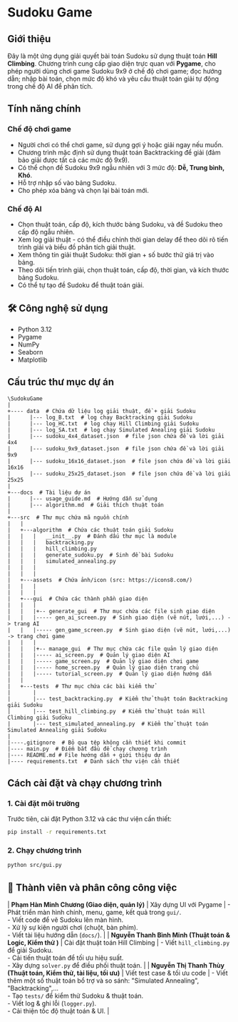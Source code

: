 # Sudoku Game

## Giới thiệu
Đây là một ứng dụng giải quyết bài toán Sudoku sử dụng thuật toán **Hill Climbing**. Chương trình cung cấp giao diện trực quan với **Pygame**, cho phép người dùng chơi game Sudoku 9x9 ở chế độ chơi game; đọc hướng dẫn; nhập bài toán, chọn mức độ khó và yêu cầu thuật toán giải tự động trong chế độ AI để phân tích.

## Tính năng chính
### Chế độ chơi game
- Người chơi có thể chơi game, sử dụng gợi ý hoặc giải ngay nếu muốn.
- Chương trình mặc định sử dụng thuật toán Backtracking để giải (đảm bảo giải được tất cả các mức độ 9x9).
- Có thể chọn đề Sudoku 9x9 ngẫu nhiên với 3 mức độ: **Dễ, Trung bình, Khó**.
- Hỗ trợ nhập số vào bảng Sudoku.
- Cho phép xóa bảng và chọn lại bài toán mới.

### Chế độ AI
- Chọn thuật toán, cấp độ, kích thước bảng Sudoku, và đề Sudoku theo cấp độ ngẫu nhiên.
- Xem log giải thuật - có thể điều chỉnh thời gian delay để theo dõi rõ tiến trình giải và biểu đồ phân tích giải thuật.
- Xem thông tin giải thuật Sudoku: thời gian + số bước thử giá trị vào bảng.
- Theo dõi tiến trình giải, chọn thuật toán, cấp độ, thời gian, và kích thước bảng Sudoku.
- Có thể tự tạo đề Sudoku để thuật toán giải.

## 🛠 Công nghệ sử dụng
- Python 3.12
- Pygame
- NumPy
- Seaborn
- Matplotlib

## Cấu trúc thư mục dự án
```
\SudokuGame
|
+---- data  # Chứa dữ liệu log giải thuật, đề + giải Sudoku
|      |--- log_B.txt  # log chạy Backtracking giải Sudoku
|      |--- log_HC.txt  # log chạy Hill Climbing giải Sudoku
|      |--- log_SA.txt  # log chạy Simulated Anealing giải Sudoku
|      |--- sudoku_4x4_dataset.json  # file json chứa đề và lời giải 4x4 
|      |--- sudoku_9x9_dataset.json  # file json chứa đề và lời giải 9x9 
|      |--- sudoku_16x16_dataset.json  # file json chứa đề và lời giải 16x16 
|      |--- sudoku_25x25_dataset.json  # file json chứa đề và lời giải 25x25 
|
+---docs  # Tài liệu dự án
|      |--- usage_guide.md  # Hướng dẫn sử dụng
|      |--- algorithm.md  # Giải thích thuật toán
|     
+---src  # Thư mục chứa mã nguồn chính
|   |   
|   +---algorithm  # Chứa các thuật toán giải Sudoku
|   |   |   __init__.py  # Đánh dấu thư mục là module
|   |   |   backtracking.py  
|   |   |   hill_climbing.py  
|   |   |   generate_sudoku.py  # Sinh đề bài Sudoku
|   |   |   simulated_annealing.py  
|   |   |
|   |   |
|   +---assets  # Chứa ảnh/icon (src: https://icons8.com/)
|   |   |
|   |   |
|   +---gui  # Chứa các thành phần giao diện
|   |   |   
|   |   |+-- generate_gui  # Thư mục chứa các file sinh giao diện 
|   |   |----- gen_ai_screen.py  # Sinh giao diện (vẽ nút, lưới,...) -> trang AI
|   |   |----- gen_game_screen.py  # Sinh giao diện (vẽ nút, lưới,...) -> trang chơi game
|   |   |
|   |   |+-- manage_gui  # Thư mục chứa các file quản lý giao diện 
|   |   |----- ai_screen.py  # Quản lý giao diện AI
|   |   |----- game_screen.py  # Quản lý giao diện chơi game
|   |   |----- home_screen.py  # Quản lý giao diện trang chủ
|   |   |----- tutorial_screen.py  # Quản lý giao diện hướng dẫn
|   |   
|   +---tests  # Thư mục chứa các bài kiểm thử
|       |    
|       |--- test_backtracking.py  # Kiểm thử thuật toán Backtracking giải Sudoku
|       |--- test_hill_climbing.py  # Kiểm thử thuật toán Hill Climbing giải Sudoku
|       |--- test_simulated_annealing.py  # Kiểm thử thuật toán Simulated Annealing giải Sudoku
|       
|----.gitignore  # Bỏ qua tệp không cần thiết khi commit
|---- main.py  # Điểm bắt đầu để chạy chương trình
|---- README.md # File hướng dẫn + giới thiệu dự án
|---- requirements.txt  # Danh sách thư viện cần thiết

```

## Cách cài đặt và chạy chương trình
### 1. Cài đặt môi trường
Trước tiên, cài đặt Python 3.12 và các thư viện cần thiết:
```bash
pip install -r requirements.txt
```

### 2. Chạy chương trình
```bash
python src/gui.py
```

## 👥 Thành viên và phân công công việc
| **Phạm Hàn Minh Chương (Giao diện, quản lý)** | Xây dựng UI với Pygame | - Phát triển màn hình chính, menu, game, kết quả trong `gui/`. <br> - Viết code để vẽ Sudoku lên màn hình. <br> - Xử lý sự kiện người chơi (chuột, bàn phím). <br> - Viết tài liệu hướng dẫn (`docs/`). |
| **Nguyễn Thanh Bình Minh (Thuật toán & Logic, Kiểm thử )** | Cài đặt thuật toán Hill Climbing | - Viết `hill_climbing.py` để giải Sudoku. <br> - Cải tiến thuật toán để tối ưu hiệu suất. <br> - Xây dựng `solver.py` để điều phối thuật toán. |
| **Nguyễn Thị Thanh Thùy (Thuật toán, Kiểm thử, tài liệu, tối ưu)** | Viết test case & tối ưu code | - Viết thêm một số thuật toán bổ trợ và so sánh: "Simulated Annealing", "Backtracking",... <br> - Tạo `tests/` để kiểm thử Sudoku & thuật toán. <br> - Viết log & ghi lỗi (`logger.py`). <br> - Cải thiện tốc độ thuật toán & UI. |
